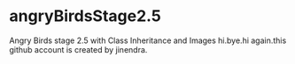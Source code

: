 # angryBirdsStage2.5
Angry Birds stage 2.5 with Class Inheritance and Images
hi.bye.hi again.this github account is created by jinendra.
